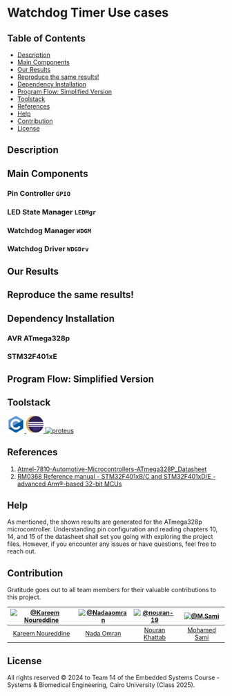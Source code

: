# Watchdog Timer Use cases

## Table of Contents
- [Description](#description)
- [Main Components](#main-components)
- [Our Results](#our-results)
- [Reproduce the same results!](#reproduce-the-same-results)
- [Dependency Installation](#dependency-installation)
- [Program Flow: Simplified Version](#program-flow-simplified-version)
- [Toolstack](#toolstack)
- [References](#references)
- [Help](#help)
- [Contribution](#contribution)
- [License](#license)

## Description

## Main Components

### Pin Controller `GPIO`

### LED State Manager `LEDMgr`

### Watchdog Manager `WDGM`

### Watchdog Driver `WDGDrv`

## Our Results

## Reproduce the same results!

## Dependency Installation

### AVR ATmega328p

### STM32F401xE

## Program Flow: Simplified Version

## Toolstack

<p align="left"> 
  <a href="https://www.cprogramming.com/" target="_blank" rel="noreferrer"> 
    <img src="https://raw.githubusercontent.com/devicons/devicon/master/icons/c/c-original.svg" alt="c" width="40" height="40"/> 
  </a>
  <a href="https://www.eclipse.org/" target="_blank" rel="noreferrer"> 
    <img src="https://github.com/cln-Kafka/Watchdog-Timer-Use-Cases/blob/main/README-Assets/Eclipse-Luna-Logo.png" width="40" height="40"/> 
  </a>
  <a href="https://www.labcenter.com/" target="_blank" rel="noreferrer"> 
    <img src="https://upload.wikimedia.org/wikipedia/en/5/5a/Proteus_Design_Suite_Atom_Logo.png" alt="proteus" width="54" height="40"/> 
  </a>
</p>

## References

1. [Atmel-7810-Automotive-Microcontrollers-ATmega328P_Datasheet](https://ww1.microchip.com/downloads/en/DeviceDoc/Atmel-7810-Automotive-Microcontrollers-ATmega328P_Datasheet.pdf)
2. [RM0368 Reference manual - STM32F401xB/C and STM32F401xD/E - advanced Arm®-based 32-bit MCUs](https://www.st.com/resource/en/reference_manual/rm0368-stm32f401xbc-and-stm32f401xde-advanced-armbased-32bit-mcus-stmicroelectronics.pdf)

## Help

As mentioned, the shown results are generated for the ATmega328p microcontroller. Understanding pin configuration and reading chapters 10, 14, and 15 of the datasheet shall set you going with exploring the project files. However, if you encounter any issues or have questions, feel free to reach out.

## Contribution

Gratitude goes out to all team members for their valuable contributions to this project.

| <a href="https://github.com/cln-Kafka"><img src="https://avatars.githubusercontent.com/u/100665578?v=4" width="100px" alt="@Kareem Noureddine"></a> | <a href="https://github.com/Nadaaomran"><img src="https://avatars.githubusercontent.com/u/104179154?v=4" width="100px" alt="@Nadaaomran"></a> | <a href="https://github.com/nouran-19"><img src="https://avatars.githubusercontent.com/u/99448829?v=4" width="100px" alt="@nouran-19"></a> | <a href="https://github.com/MuhammadSamiAhmad"><img src="https://avatars.githubusercontent.com/u/101589634?v=4" width="100px" alt="@M.Sami"></a> |
| :-: | :-: | :-: | :-: |
| [Kareem Noureddine](https://github.com/cln-Kafka) | [Nada Omran](https://github.com/Nadaaomran") | [Nouran Khattab](https://github.com/nouran-19) | [Mohamed Sami](https://github.com/MuhammadSamiAhmad) |

## License

All rights reserved © 2024 to Team 14 of the Embedded Systems Course - Systems & Biomedical Engineering, Cairo University (Class 2025).
